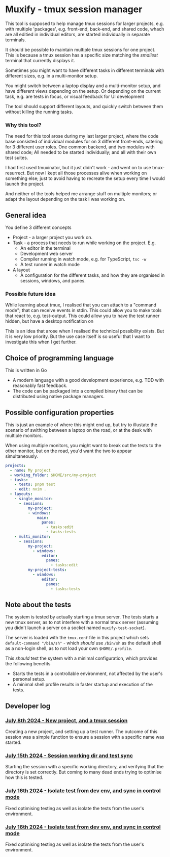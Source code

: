 # Muxify - tmux session manager

This tool is supposed to help manage tmux sessions for larger projects, e.g.
with multiple 'packages', e.g. front-end, back-end, and shared code, whach are
all editied in individual editors, are started individually in separate
terminals.

It should be possible to maintain multiple tmux sessions for one project. This
is because a tmux session has a specific size matching the _smallest_ terminal
that currently displays it.

Sometimes you might want to have different tasks in different terminals with
different sizes, e.g. in a multi-monitor setup.

You might switch between a laptop display and a multi-monitor setup, and have
different views depending on the setup. Or depending on the current task, e.g.
are tests in focus, or visual feedback for UI development

The tool should support different layouts, and quickly switch between them
without killing the running tasks.

### Why this tool?

The need for this tool arose during my last larger project, where the code base
consisted of individual modules for on 3 different front-ends, catering for 3
different user roles. One common backend, and two modules with shared code; All
needed to be started individually; and all with their own test suites.

I had first used tmuxinator, but it just didn't work - and went on to use
tmux-resurrect. But now I kept all those processes alive when working on
something else; just to avoid having to recreate the setup every time I would
launch the project.

And neither of the tools helped me arrange stuff on multiple monitors; or adapt
the layout depending on the task I was working on.

## General idea

You define 3 different concepts

- Project - a larger project you work on.
- Task - a process that needs to run while working on the project. E.g.
  - An editor in the terminal
  - Development web server
  - Compiler running in watch mode, e.g. for TypeScript, `tsc -w`
  - A test runner in watch mode
- A layout
  - A configuration for the different tasks, and how they are organised in
    sessions, windows, and panes.

### Possible future idea

While learning about tmux, I realised that you can attach to a "command mode";
that can receive events in stdin. This could allow you to make tools that react
to, e.g. test-output. This could allow you to have the test runner hidden, but
have a desktop notification on 

This is an idea that arose when I realised the technical possibility exists. But
it is very low priority. But the use case itself is so useful that I want to
investigate this when I get further.

## Choice of programming language

This is written in Go
- A modern language with a good development experience, e.g. TDD with reasonably
  fast feedback.
- The code can be packaged into a compiled binary that can be distributed using
  native package managers.

## Possible configuration properties

This is just an example of where this might end up, but try to illustate the
scenario of swithing between a laptop on the road, or at the desk with multiple
monitors.

When using multiple monitors, you might want to break out the tests to the other
monitor, but on the road, you'd want the two to appear simultaneously.

```yaml
projects:
  - name: My project
  - working_folder: $HOME/src/my-project
  - tasks:
    - tests: pnpm test
    - edit: nvim .
  - layouts:
    - single_monitor:
      - sessions:
          my-project:
          - windows:
              main:
                panes:
                  - tasks:edit
                  - tasks:tests
    - multi_monitor:
      - sessions:
          my-project:
            - windows:
                editor:
                  panes:
                    - tasks:edit
          my-project-tests:
            - windows:
                editor:
                  panes:
                    - tasks:tests
```

## Note about the tests

The system is tested by actually starting a tmux server. The tests starts a new
tmux server, as to not interfere with a normal tmux server (assuming you didn't
launch a server on a socket named `muxify-test-socket`).

The server is loaded with the `tmux.conf` file in this project which sets
`default-command "/bin/sh"` - which _should_ use `/bin/sh` as the default shell
as a non-login shell, as to not load your own `$HOME/.profile`.

This _should_ test the system with a minimal configuration, which provides the
following benefits

 * Starts the tests in a controllable environment, not affected by the user's
   personal setup.
 * A minimal shell profile results in faster startup and execution of the tests.

## Developer log

### [July 8th 2024 - New project, and a tmux session](https://github.com/stroiman/muxify/blob/main/devlog/Part1.md)

Creating a new project, and setting up a test runner. The outcome of this
session was a simple function to ensure a session with a specific name was
started.

### [July 15th  2024 - Session working dir and test sync](https://github.com/stroiman/muxify/blob/main/devlog/Part2.md)

Starting the session with a specific working directory, and verifying that the
directory is set correctly. But coming to many dead ends trying to optimise how
this is tested.

### [July 16th 2024 - Isolate test from dev env, and sync in control mode](https://github.com/stroiman/muxify/blob/main/devlog/Part3.md)

Fixed optimising testing as well as isolate the tests from the user's
environment.

### [July 16th 2024 - Isolate test from dev env, and sync in control mode](https://github.com/stroiman/muxify/blob/main/devlog/Part4.md)

Fixed optimising testing as well as isolate the tests from the user's
environment.

